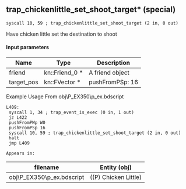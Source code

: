 ## trap_chickenlittle_set_shoot_target* (special)

`syscall 10, 59 ; trap_chickenlittle_set_shoot_target (2 in, 0 out)`

Have chicken little set the destination to shoot

#### Input parameters
| Name | Type | Description
|------|------|------------
| friend   | kn::Friend_0 *   | A friend object
| target_pos   | kn::FVector *   | pushFromPSp: 16


Example Usage From obj\P_EX350\p_ex.bdscript
```plaintext
L409:
 syscall 1, 34 ; trap_event_is_exec (0 in, 1 out)
 jz L422
 pushFromPWp W0
 pushFromPSp 16
 syscall 10, 59 ; trap_chickenlittle_set_shoot_target (2 in, 0 out)
 halt 
 jmp L409
```





	Appears in:
| filename | Entity (obj)
|----------|-------------
| obj\P_EX350\p_ex.bdscript       | ((P) Chicken Little)          



